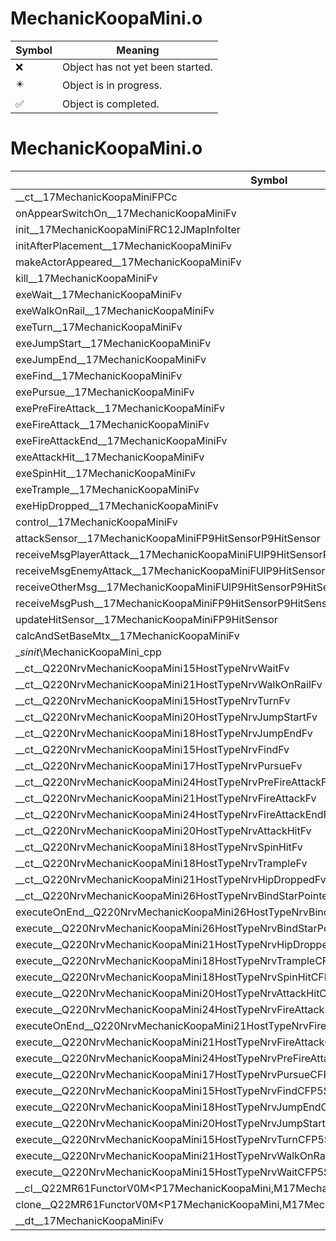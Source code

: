 # MechanicKoopaMini.o
| Symbol | Meaning 
| ------------- | ------------- 
| :x: | Object has not yet been started. 
| :eight_pointed_black_star: | Object is in progress. 
| :white_check_mark: | Object is completed. 


# MechanicKoopaMini.o
| Symbol | Decompiled? |
| ------------- | ------------- |
| __ct__17MechanicKoopaMiniFPCc | :x: |
| onAppearSwitchOn__17MechanicKoopaMiniFv | :x: |
| init__17MechanicKoopaMiniFRC12JMapInfoIter | :x: |
| initAfterPlacement__17MechanicKoopaMiniFv | :x: |
| makeActorAppeared__17MechanicKoopaMiniFv | :x: |
| kill__17MechanicKoopaMiniFv | :x: |
| exeWait__17MechanicKoopaMiniFv | :x: |
| exeWalkOnRail__17MechanicKoopaMiniFv | :x: |
| exeTurn__17MechanicKoopaMiniFv | :x: |
| exeJumpStart__17MechanicKoopaMiniFv | :x: |
| exeJumpEnd__17MechanicKoopaMiniFv | :x: |
| exeFind__17MechanicKoopaMiniFv | :x: |
| exePursue__17MechanicKoopaMiniFv | :x: |
| exePreFireAttack__17MechanicKoopaMiniFv | :x: |
| exeFireAttack__17MechanicKoopaMiniFv | :x: |
| exeFireAttackEnd__17MechanicKoopaMiniFv | :x: |
| exeAttackHit__17MechanicKoopaMiniFv | :x: |
| exeSpinHit__17MechanicKoopaMiniFv | :x: |
| exeTrample__17MechanicKoopaMiniFv | :x: |
| exeHipDropped__17MechanicKoopaMiniFv | :x: |
| control__17MechanicKoopaMiniFv | :x: |
| attackSensor__17MechanicKoopaMiniFP9HitSensorP9HitSensor | :x: |
| receiveMsgPlayerAttack__17MechanicKoopaMiniFUlP9HitSensorP9HitSensor | :x: |
| receiveMsgEnemyAttack__17MechanicKoopaMiniFUlP9HitSensorP9HitSensor | :x: |
| receiveOtherMsg__17MechanicKoopaMiniFUlP9HitSensorP9HitSensor | :x: |
| receiveMsgPush__17MechanicKoopaMiniFP9HitSensorP9HitSensor | :x: |
| updateHitSensor__17MechanicKoopaMiniFP9HitSensor | :x: |
| calcAndSetBaseMtx__17MechanicKoopaMiniFv | :x: |
| __sinit_\MechanicKoopaMini_cpp | :x: |
| __ct__Q220NrvMechanicKoopaMini15HostTypeNrvWaitFv | :x: |
| __ct__Q220NrvMechanicKoopaMini21HostTypeNrvWalkOnRailFv | :x: |
| __ct__Q220NrvMechanicKoopaMini15HostTypeNrvTurnFv | :x: |
| __ct__Q220NrvMechanicKoopaMini20HostTypeNrvJumpStartFv | :x: |
| __ct__Q220NrvMechanicKoopaMini18HostTypeNrvJumpEndFv | :x: |
| __ct__Q220NrvMechanicKoopaMini15HostTypeNrvFindFv | :x: |
| __ct__Q220NrvMechanicKoopaMini17HostTypeNrvPursueFv | :x: |
| __ct__Q220NrvMechanicKoopaMini24HostTypeNrvPreFireAttackFv | :x: |
| __ct__Q220NrvMechanicKoopaMini21HostTypeNrvFireAttackFv | :x: |
| __ct__Q220NrvMechanicKoopaMini24HostTypeNrvFireAttackEndFv | :x: |
| __ct__Q220NrvMechanicKoopaMini20HostTypeNrvAttackHitFv | :x: |
| __ct__Q220NrvMechanicKoopaMini18HostTypeNrvSpinHitFv | :x: |
| __ct__Q220NrvMechanicKoopaMini18HostTypeNrvTrampleFv | :x: |
| __ct__Q220NrvMechanicKoopaMini21HostTypeNrvHipDroppedFv | :x: |
| __ct__Q220NrvMechanicKoopaMini26HostTypeNrvBindStarPointerFv | :x: |
| executeOnEnd__Q220NrvMechanicKoopaMini26HostTypeNrvBindStarPointerCFP5Spine | :x: |
| execute__Q220NrvMechanicKoopaMini26HostTypeNrvBindStarPointerCFP5Spine | :x: |
| execute__Q220NrvMechanicKoopaMini21HostTypeNrvHipDroppedCFP5Spine | :x: |
| execute__Q220NrvMechanicKoopaMini18HostTypeNrvTrampleCFP5Spine | :x: |
| execute__Q220NrvMechanicKoopaMini18HostTypeNrvSpinHitCFP5Spine | :x: |
| execute__Q220NrvMechanicKoopaMini20HostTypeNrvAttackHitCFP5Spine | :x: |
| execute__Q220NrvMechanicKoopaMini24HostTypeNrvFireAttackEndCFP5Spine | :x: |
| executeOnEnd__Q220NrvMechanicKoopaMini21HostTypeNrvFireAttackCFP5Spine | :x: |
| execute__Q220NrvMechanicKoopaMini21HostTypeNrvFireAttackCFP5Spine | :x: |
| execute__Q220NrvMechanicKoopaMini24HostTypeNrvPreFireAttackCFP5Spine | :x: |
| execute__Q220NrvMechanicKoopaMini17HostTypeNrvPursueCFP5Spine | :x: |
| execute__Q220NrvMechanicKoopaMini15HostTypeNrvFindCFP5Spine | :x: |
| execute__Q220NrvMechanicKoopaMini18HostTypeNrvJumpEndCFP5Spine | :x: |
| execute__Q220NrvMechanicKoopaMini20HostTypeNrvJumpStartCFP5Spine | :x: |
| execute__Q220NrvMechanicKoopaMini15HostTypeNrvTurnCFP5Spine | :x: |
| execute__Q220NrvMechanicKoopaMini21HostTypeNrvWalkOnRailCFP5Spine | :x: |
| execute__Q220NrvMechanicKoopaMini15HostTypeNrvWaitCFP5Spine | :x: |
| __cl__Q22MR61FunctorV0M&lt;P17MechanicKoopaMini,M17MechanicKoopaMiniFPCvPv_v&gt;CFv | :x: |
| clone__Q22MR61FunctorV0M&lt;P17MechanicKoopaMini,M17MechanicKoopaMiniFPCvPv_v&gt;CFP7JKRHeap | :x: |
| __dt__17MechanicKoopaMiniFv | :x: |

